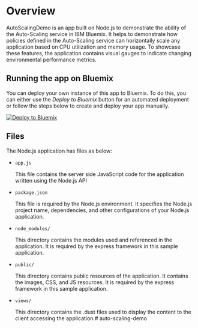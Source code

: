 # Overview

AutoScalingDemo is an app built on Node.js to demonstrate the ability
of the Auto-Scaling service in IBM Bluemix. It helps to demonstrate how policies
defined in the Auto-Scaling service can horizontally scale any application
based on CPU utilization and memory usage. To showcase these features,
the application contains visual gauges to indicate changing environmental
performance metrics.

## Running the app on Bluemix

You can deploy your own instance of this app to Bluemix. To do this, you can either use the _Deploy to Bluemix_ button for an automated deployment or follow the steps below to create and deploy your app manually.
  
[![Deploy to Bluemix](https://bluemix.net/deploy/button.png)](https://bluemix.net/deploy)  


## Files

The Node.js application has files as below:

*   `app.js`

	This file contains the server side JavaScript code for the application written using the Node.js API

*   `package.json`

	This file is required by the Node.js environment. It specifies the Node.js project name, dependencies, and other configurations of your Node.js application.

*   `node_modules/`

	This directory contains the modules used and referenced in the application. It is required by the express framework in this sample application.

*   `public/`

	This directory contains public resources of the application. It contains the images, CSS, and JS resources. It is required by the express framework in this sample application.

*   `views/`

	This directory contains the .dust files used to display the content to the client accessing the application.# auto-scaling-demo

